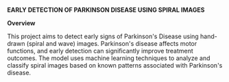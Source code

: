 **EARLY DETECTION OF PARKINSON DISEASE USING SPIRAL IMAGES**

**Overview**

This project aims to detect early signs of Parkinson's Disease using hand-drawn (spiral and wave) images. Parkinson's disease affects motor functions, and early detection can significantly improve treatment outcomes. The model uses machine learning techniques to analyze and classify spiral images based on known patterns associated with Parkinson's disease.

